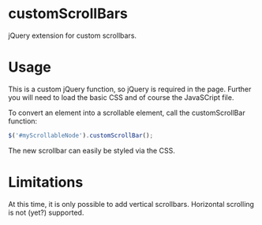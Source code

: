 # customScrollBars
jQuery extension for custom scrollbars.

# Usage
This is a custom jQuery function, so jQuery is required in the page. Further you will need to load the basic CSS and of course the JavaSCript file.

To convert an element into a scrollable element, call the customScrollBar function:

```javascript
$('#myScrollableNode').customScrollBar();
```
The new scrollbar can easily be styled via the CSS.

# Limitations
At this time, it is only possible to add vertical scrollbars. Horizontal scrolling is not (yet?) supported.